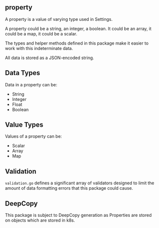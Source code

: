 ## property

A property is a value of varying type used in Settings. 

A property could be a string, an integer, a boolean. It could be an array, 
it could be a map, it could be a scalar. 

The types and helper methods defined in this package make it easier to work 
with this indeterminate data. 

All data is stored as a JSON-encoded string.

## Data Types

Data in a property can be:
- String
- Integer
- Float
- Boolean

## Value Types

Values of a property can be:
- Scalar
- Array
- Map


## Validation

`validation.go` defines a significant array of validators designed to 
limit the amount of data formatting errors that this package could cause.

## DeepCopy

This package is subject to DeepCopy generation as Properties are stored on 
objects which are stored in k8s. 